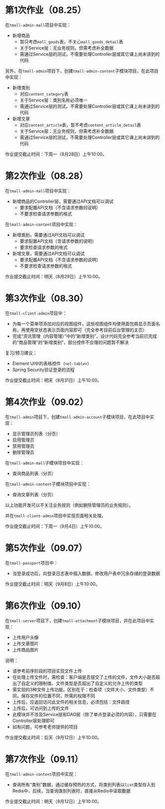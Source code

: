 # 第1次作业（08.25）

在`tmall-admin-mall`项目中实现：

- 新增商品
  - 暂只考虑`mall_goods`表，不关心`mall_goods_detail`表
  - 关于Service层：无业务规则，但需考虑补全数据
  - 需通过Service层的测试，不需要处理Controller层或其它课上尚未讲到的代码

另外，在`tmall-admin`项目下，创建`tmall-admin-content`子模块项目，在此项目中实现：

- 新增类别
  - 对应`content_category`表
  - 关于Service层：类别名称必须唯一
  - 需通过Service层的测试，不需要处理Controller层或其它课上尚未讲到的代码
- 新增文章
  - 对应`content_article`表，暂不考虑`content_article_detail`表
  - 关于Service层：无业务规则，但需考虑补全数据
  - 需通过Service层的测试，不需要处理Controller层或其它课上尚未讲到的代码

作业提交截止时间：下周一（8月28日）上午10:00。

# 第2次作业（08.28）

在`tmall-admin-mall`项目中实现：

- 新增商品的Controller层，需要通过API文档可以调试
  - 要求配置API文档（不含请求参数的说明）
  - 不要求检查请求参数的格式

在`tmall-admin-content`项目中实现：

- 新增类别，需要通过API文档可以调试
  - 要求配置API文档（含请求参数的说明）
  - 要求检查请求参数的格式
- 新增文章，需要通过API文档可以调试
  - 要求配置API文档（不含请求参数的说明）
  - 不要求检查请求参数的格式

作业提交截止时间：明天（8月29日）上午10:00。

# 第3次作业（08.30）

在`tmall-client-admin`项目中：

- 为每一个菜单项添加对应的视图组件，这些视图组件均使用面包屑显示页面名称，再使用空状态表示页面内容即可（完全参考目前后台管理的主页）
- 完成“资讯管理（内容管理）”中的“新增类别”，设计代码完全参考当前已完成的“商品管理”的“新增类别”，部分控件不合理的问题暂不解决

复习/预习建议：

- Element UI中的表格控件（`<el-table>`）
- Spring Security验证登录的流程

作业提交截止时间：明天（8月31日）上午10:00。

# 第4次作业（09.02）

在`tmall-admin`项目下，创建`tmall-admin-account`子模块项目，在此项目中实现：

- 显示管理员列表（分页）
- 启用管理员
- 禁用管理员
- 删除管理员

在`tmall-admin-mall`子模块项目中实现：

- 查询商品列表（分页）

在`tmall-admin-content`子模块项目中实现：

- 查询文章列表（分页）

以上功能开发可以不关注业务规则（例如删除管理员的业务规则）。

并在`tmall-client-admin`项目中实现页面相关处理。

作业提交截止时间：下周一（9月4日）上午10:00。

# 第5次作业（09.07）

在`tmall-passport`项目中：

- 当登录成功后，向登录日志表中插入数据，修改用户表中冗余存储的登录数据

作业提交截止时间：明天（9月8日）上午10:00。

# 第6次作业（09.10）

在`tmall-server`项目下，创建`tmall-attachment`子模块项目，并在此项目中实现：

- 上传用户头像
- 上传文章图片
- 上传商品图片

说明：

- 请参考前序阶段的项目实现文件上传
- 在处理上传文件时，需检查：客户端是否提交了上传的文件，文件大小是否超出了自定义的限制值、文件类型是否超出了自定义的允许上传的类型
- 需实现的3种文件上传功能，区别在于：检查项（文件大小、文件类型）不同，保存文件的位置不同，所需的权限不同
- 上传后，应返回访问此文件的相关信息，必须包括：文件路径
- 上传后，可访问到上传的文件
- 此模块并不涉及Service层和DAO层（除了单点登录必须的内容），只需要在Controller层处理即可
- 如有问题，可参考老师提供的项目

作业提交截止时间：后天（9月12日）上午10:00。

# 第7次作业（09.11）

在`tmall-admin-content`项目中实现：

- 查询所有“类别”数据，通过缓存预热的方式，将类别列表以`list`类型存入到Redis中，后续，当查询类别列表时，直接从Redis中读取数据

作业提交截止时间：明天（9月12日）上午10:00。